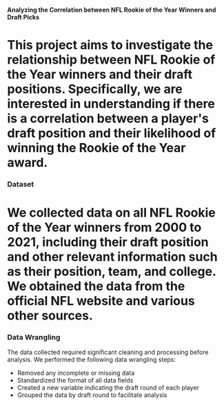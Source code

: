 #### Analyzing the Correlation between NFL Rookie of the Year Winners and Draft Picks
# This project aims to investigate the relationship between NFL Rookie of the Year winners and their draft positions. Specifically, we are interested in understanding if there is a correlation between a player's draft position and their likelihood of winning the Rookie of the Year award.

### Dataset
# We collected data on all NFL Rookie of the Year winners from 2000 to 2021, including their draft position and other relevant information such as their position, team, and college. We obtained the data from the official NFL website and various other sources.

### Data Wrangling
The data collected required significant cleaning and processing before analysis. We performed the following data wrangling steps:

- Removed any incomplete or missing data
- Standardized the format of all data fields
- Created a new variable indicating the draft round of each player
- Grouped the data by draft round to facilitate analysis
